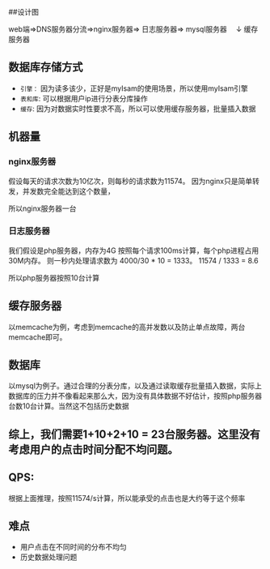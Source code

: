 ##设计图

  web端=>DNS服务器分流=>nginx服务器=> 日志服务器=> mysql服务器
                                         　↓ 
                                      缓存服务器


## 数据库存储方式

+ `引擎：` 因为读多该少，正好是myIsam的使用场景，所以使用myIsam引擎
+ `表和库`: 可以根据用户ip进行分表分库操作
+ `缓存`: 因为对数据实时性要求不高，所以可以使用缓存服务器，批量插入数据

## 机器量

### nginx服务器
  假设每天的请求次数为10亿次，则每秒的请求数为11574。
  因为nginx只是简单转发，并发数完全能达到这个数量，
  
  所以nginx服务器一台

### 日志服务器
  我们假设是php服务器，内存为4G
  按照每个请求100ms计算，每个php进程占用30M内存。
  则一秒内处理请求数为 4000/30 * 10 = 1333。
  11574 / 1333 = 8.6 

  所以php服务器按照10台计算

## 缓存服务器
  以memcache为例，考虑到memcache的高并发数以及防止单点故障，两台memcache即可。

## 数据库

  以mysql为例子。通过合理的分表分库，以及通过读取缓存批量插入数据，实际上数据库的压力并不像看起来那么大，因为没有具体数据不好估计，按照php服务器台数10台计算。当然这不包括历史数据


## 综上，我们需要1+10+2+10 = 23台服务器。这里没有考虑用户的点击时间分配不均问题。


## QPS:
  根据上面推理，按照11574/s计算，所以能承受的点击也是大约等于这个频率


## 难点

+ 用户点击在不同时间的分布不均匀
+ 历史数据处理问题

